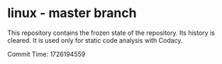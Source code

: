 # linux - master branch

This repository contains the frozen state of the repository.
Its history is cleared. It is used only for static code
analysis with Codacy.

Commit Time: 1726194559
